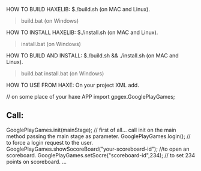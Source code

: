 HOW TO BUILD HAXELIB:
$./build.sh  (on MAC and Linux).
>build.bat (on Windows)

HOW TO INSTALL HAXELIB:
$./install.sh (on MAC and Linux).
>install.bat (on Windows)

HOW TO BUILD AND INSTALL:
$./build.sh && ./install.sh (on MAC and Linux).

>build.bat
>install.bat (on Windows)


HOW TO USE FROM HAXE:
On your project XML add.
<haxelib name="openfl-gpg" />
<setenv name="GOOGLE_PLAY_GAMES_ID" value="3218058421" />


// on some place of your haxe APP
import gpgex.GooglePlayGames;


Call:
-----
GooglePlayGames.init(mainStage); // first of all... call init on the main method passing the main stage as parameter.
GooglePlayGames.login(); // to force a login request to the user.
GooglePlayGames.showSocoreBoard("your-scoreboard-id"); //to open an scoreboard.
GooglePlayGames.setSocre("scoreboard-id",234); // to set 234 points on scoreboard.
...